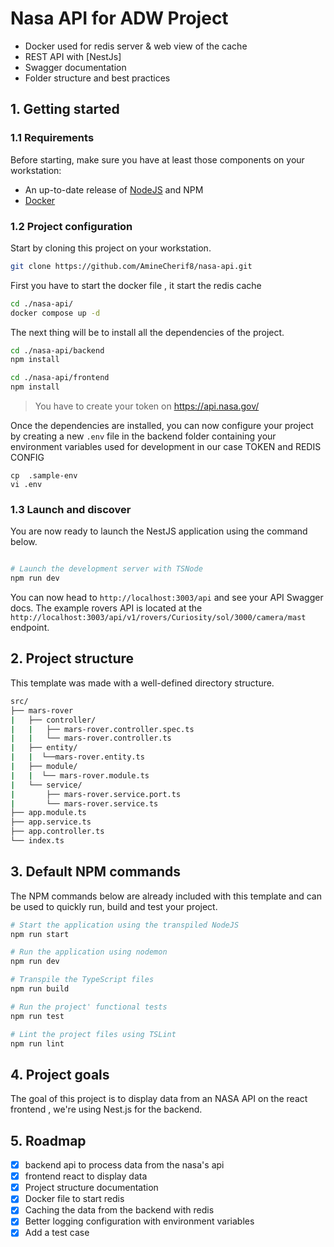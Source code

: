 # Nasa API for ADW Project

- Docker used for redis server & web view of the cache
- REST API with [NestJs]
- Swagger documentation
- Folder structure and best practices

## 1. Getting started

### 1.1 Requirements

Before starting, make sure you have at least those components on your workstation:

- An up-to-date release of [NodeJS](https://nodejs.org/) and NPM
- [Docker](https://www.docker.com/) 
### 1.2 Project configuration

Start by cloning this project on your workstation.

```sh
git clone https://github.com/AmineCherif8/nasa-api.git
```

First you have to start the docker file , it start the redis cache

```sh
cd ./nasa-api/
docker compose up -d


```
The next thing will be to install all the dependencies of the project.
```sh
cd ./nasa-api/backend
npm install
```

```sh
cd ./nasa-api/frontend
npm install
```

> You have to create your token on https://api.nasa.gov/

Once the dependencies are installed, you can now configure your project by creating a new `.env` file in the backend folder containing your environment variables used for development in our case TOKEN and REDIS CONFIG

```
cp  .sample-env
vi .env
```

### 1.3 Launch and discover

You are now ready to launch the NestJS application using the command below.

```sh

# Launch the development server with TSNode
npm run dev
```

You can now head to `http://localhost:3003/api` and see your API Swagger docs. The example rovers API is located at the `http://localhost:3003/api/v1/rovers/Curiosity/sol/3000/camera/mast` endpoint.

## 2. Project structure

This template was made with a well-defined directory structure.

```sh
src/
├── mars-rover
|   ├── controller/
|   |   ├── mars-rover.controller.spec.ts
|   |   └── mars-rover.controller.ts
|   ├── entity/
|   |  └──mars-rover.entity.ts
|   ├── module/
|   |  └── mars-rover.module.ts
|   └── service/
|       ├── mars-rover.service.port.ts
|       └── mars-rover.service.ts
├── app.module.ts
├── app.service.ts
├── app.controller.ts
└── index.ts
```

## 3. Default NPM commands

The NPM commands below are already included with this template and can be used to quickly run, build and test your project.

```sh
# Start the application using the transpiled NodeJS
npm run start

# Run the application using nodemon
npm run dev

# Transpile the TypeScript files
npm run build

# Run the project' functional tests
npm run test

# Lint the project files using TSLint
npm run lint

```

## 4. Project goals

The goal of this project is to display data from an NASA API on the react frontend , we're using Nest.js for the backend.

## 5. Roadmap

- [x] backend api to process data from the nasa's api
- [x] frontend react to display data
- [x] Project structure documentation
- [x] Docker file to start redis
- [x] Caching the data from the backend with redis
- [x] Better logging configuration with environment variables
- [x] Add a test case

